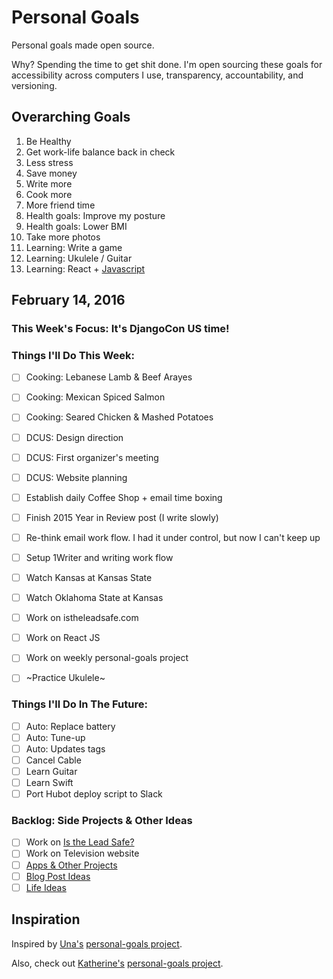
# Personal Goals

Personal goals made open source.

Why? Spending the time to get shit done. I'm open sourcing these goals for accessibility across computers I use, transparency, accountability, and versioning.

## Overarching Goals

1. Be Healthy
1. Get work-life balance back in check
1. Less stress
1. Save money
1. Write more
1. Cook more
1. More friend time
1. Health goals: Improve my posture
1. Health goals: Lower BMI
1. Take more photos
1. Learning: Write a game
1. Learning: Ukulele / Guitar
1. Learning: React + [Javascript](https://github.com/getify/You-Dont-Know-JS)

## February 14, 2016

### This Week's Focus: It's DjangoCon US time!

### Things I'll Do This Week:

- [ ] Cooking: Lebanese Lamb & Beef Arayes 
- [ ] Cooking: Mexican Spiced Salmon
- [ ] Cooking: Seared Chicken & Mashed Potatoes 
- [ ] DCUS: Design direction
- [ ] DCUS: First organizer's meeting
- [ ] DCUS: Website planning
- [ ] Establish daily Coffee Shop + email time boxing
- [ ] Finish 2015 Year in Review post (I write slowly)
- [ ] Re-think email work flow. I had it under control, but now I can't keep up
- [ ] Setup 1Writer and writing work flow
- [ ] Watch Kansas at Kansas State
- [ ] Watch Oklahoma State at Kansas
- [ ] Work on istheleadsafe.com
- [ ] Work on React JS
- [ ] Work on weekly personal-goals project
- [ ] ~Practice Ukulele~


### Things I'll Do In The Future:

- [ ] Auto: Replace battery
- [ ] Auto: Tune-up
- [ ] Auto: Updates tags
- [ ] Cancel Cable
- [ ] Learn Guitar
- [ ] Learn Swift
- [ ] Port Hubot deploy script to Slack

### Backlog: Side Projects & Other Ideas

- [ ] Work on [Is the Lead Safe?](http://www.istheleadsafe.com/)
- [ ] Work on Television website
- [ ] [Apps & Other Projects](https://github.com/jefftriplett/personal-goals/blob/master/ideas/app-ideas.md)
- [ ] [Blog Post Ideas](https://github.com/jefftriplett/personal-goals/blob/master/ideas/blog-ideas.md)
- [ ] [Life Ideas](https://github.com/jefftriplett/personal-goals/blob/master/ideas/life-ideas.md)

## Inspiration

Inspired by [Una's](https://github.com/una) [personal-goals project](https://github.com/una/personal-goals).

Also, check out [Katherine's](https://github.com/KatherineMichel) [personal-goals project](https://github.com/KatherineMichel/personal-goals).
